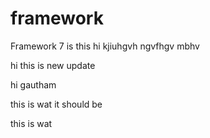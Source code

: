 # framework
Framework 7 is this 
hi
kjiuhgvh ngvfhgv
mbhv


hi this is new update

hi gautham

this is wat it should be

this is wat

